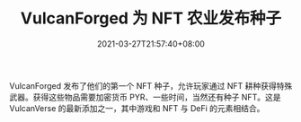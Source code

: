 ﻿---
title: "VulcanForged 为 NFT 农业发布种子"
date: 2021-03-27T21:57:40+08:00
lastmod: 2021-03-27T16:45:40+08:00
draft: false
authors: ["Sabrina"]
description: "VulcanForged 发布了他们的第一个 NFT 种子，允许玩家通过 NFT 耕种获得特殊武器。获得这些物品需要加密货币 PYR、一些时间，当然还有种子 NFT。这是 VulcanVerse 的最新添加之一，其中游戏和 NFT 与 DeFi 的元素相结合。"
featuredImage: "vulcanforged-released-seeds-for-nft-farming.png"
tags: ["Virtual World","虚拟世界","Play to Earn"]
categories: ["news"]
news: ["虚拟世界"]
weight: 
lightgallery: true
pinned: false
recommend: false
recommend1: false
---

VulcanForged 发布了他们的第一个 NFT 种子，允许玩家通过 NFT 耕种获得特殊武器。获得这些物品需要加密货币 PYR、一些时间，当然还有种子 NFT。这是 VulcanVerse 的最新添加之一，其中游戏和 NFT 与 DeFi 的元素相结合。

<!--more-->

